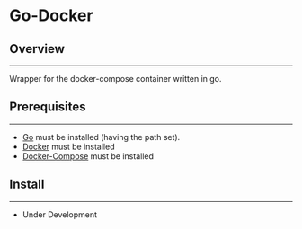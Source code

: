 # Go-Docker

## Overview
----------

Wrapper for the docker-compose container written in go.

## Prerequisites
----------------

* [Go](https://golang.org/doc/install) must be installed (having the path set).
* [Docker](https://docs.docker.com/engine/installation/) must be installed
* [Docker-Compose](https://docs.docker.com/compose/install/) must be installed

## Install
----------

* Under Development
